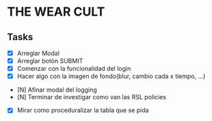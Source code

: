 # THE WEAR CULT
## Tasks

- [x] Arreglar Modal
- [x] Arreglar botón SUBMIT
- [x] Comenzar con la funcionalidad del login
- [x] Hacer algo con la imagen de fondo(blur, cambio cada x tiempo, ...)
- [N] Afinar modal del logging
- [N] Terminar de investigar como van las RSL policies
- [x] Mirar como proceduralizar la tabla que se pida
